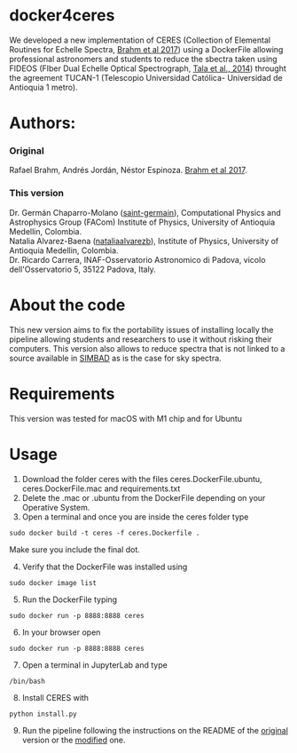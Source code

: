 # docker4ceres
We developed a new implementation of CERES (Collection of Elemental Routines for Echelle Spectra, [Brahm et al 2017](https://ui.adsabs.harvard.edu/#abs/2017PASP..129c4002B/abstract)) using a DockerFile allowing professional astronomers and students to reduce the sbectra taken using FIDEOS (FIber Dual Echelle Optical Spectrograph, [Tala et al., 2014](https://ui.adsabs.harvard.edu/abs/2014SPIE.9147E..89T/abstract)) throught the agreement TUCAN-1 (Telescopio Universidad Católica- Universidad de Antioquia 1 metro).

# Authors:

### Original

 Rafael Brahm, Andrés Jordán, Néstor Espinoza. [Brahm et al 2017](https://ui.adsabs.harvard.edu/#abs/2017PASP..129c4002B/abstract).


### This version
 
  Dr. Germán Chaparro-Molano ([saint-germain](https://github.com/saint-germain)), Computational Physics and Astrophysics Group (FACom) Institute of Physics, University of Antioquia Medellin, Colombia.\
  Natalia Alvarez-Baena ([nataliaalvarezb](https://github.com/nataliaalvarezb)), Institute of Physics, University of Antioquia Medellin, Colombia.\
  Dr. Ricardo Carrera, INAF-Osservatorio Astronomico di Padova, vicolo dell'Osservatorio 5, 35122 Padova, Italy.


# About the code

This new version aims to fix the portability issues of installing locally the pipeline allowing students and researchers to use it without risking their  computers. This version also allows to reduce spectra that is not linked to a source available in [SIMBAD](https://simbad.unistra.fr/simbad/) as is the case for sky spectra.

# Requirements

This version was tested for macOS with M1 chip and for Ubuntu

# Usage

1. Download the folder ceres with the files ceres.DockerFile.ubuntu, ceres.DockerFile.mac and requirements.txt
2. Delete the .mac or .ubuntu from the DockerFile depending on your Operative System.
3. Open a terminal and once you are inside the ceres folder type

```
sudo docker build -t ceres -f ceres.Dockerfile .
```
  Make sure you include the final dot.

4. Verify that the DockerFile was installed using

```
sudo docker image list
```

5. Run the DockerFile typing

```
sudo docker run -p 8888:8888 ceres
```

6. In your browser open

```
sudo docker run -p 8888:8888 ceres
```
7. Open a terminal in JupyterLab and type

```
/bin/bash
```
8. Install CERES with

```
python install.py
```
9. Run the pipeline following the instructions on the README of the [original](https://github.com/rabrahm/ceres) version or the [modified](https://github.com/TUCAN1/ceresUdeA) one.
